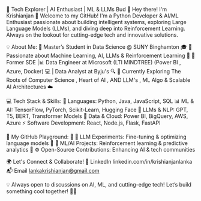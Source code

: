 🚀 Tech Explorer | AI Enthusiast | ML & LLMs Bud 🤖
Hey there! I'm Krishianjan  👋
Welcome to my GitHub! I'm a  Python Developer & AI/ML Enthusiast passionate about building intelligent systems, exploring Large Language Models (LLMs), and diving deep into Reinforcement Learning. Always on the lookout for cutting-edge tech and innovative solutions.

💡 About Me:
🔹 Master’s Student in Data Science @ SUNY Binghamton 🎓
🔹 Passionate about Machine Learning, AI, LLMs & Reinforcement Learning 🤖
🔹 Former SDE  |📊 Data Engineer at Microsoft (LTI MINDTREE) (Power BI , Azure, Docker) 💻 | Data Analyst at Byju's 🔍 
🔹 Currently Exploring  The Roots of Computer Science , Heart of AI , AND  LLM's , ML Algo & Scalable AI Architectures  ☁️

💻 Tech Stack & Skills:
🚀 Languages: Python, Java, JavaScript, SQL
📊 ML & AI: TensorFlow, PyTorch, Scikit-Learn, Hugging Face
🧠 LLMs & NLP: GPT, T5, BERT, Transformer Models
📡 Data & Cloud: Power BI, BigQuery, AWS, Azure
⚡ Software Development: React, Node.js, Flask, FastAPI

🚀 My GitHub Playground:
📌 🔬 LLM Experiments: Fine-tuning & optimizing language models
📌 🧠 ML/AI Projects: Reinforcement learning & predictive analytics
📌 ⚙️ Open-Source Contributions: Enhancing AI & tech communities

🌍 Let's Connect & Collaborate!
🔗 LinkedIn linkedin.com/in/krishianjanlanka
📬 Email lankakrishianjan@gmail.com

💡 Always open to discussions on AI, ML, and cutting-edge tech! Let’s build something cool together! 🚀✨

